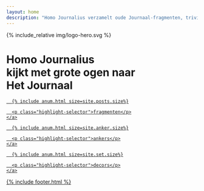 ```yaml
---
layout: home
description: "Homo Journalius verzamelt oude Journaal-fragmenten, triviale weetjes over nieuwsdecors en de Journaalankers van 1953 tot nu."
---
```


<div class="hero">
  <div class="grid grid-pad">
    <div class="hero-image">
      {% include_relative img/logo-hero.svg %}
    </div>
    <h1 class="hero-title"><strong>Homo&nbsp;Journalius</strong><br/>kijkt met grote ogen naar Het&nbsp;Journaal</h1>
  </div>
</div>

<div class="container-fluid">

<div class="col-sm-4">
  <div class="highlight">
    <a class="highlight-link" href="/fragmenten">
      <!--<span class="highlight-big number">{{ site.posts | size }}</span>-->

      {% include anum.html size=site.posts.size%}

      <p class="highlight-selector">fragmenten</p>
    </a>
  </div>
</div>

<div class="col-sm-4">
  <div class="highlight">
    <a class="highlight-link" href="/ankers">
      <!--<span class="highlight-big">{{ site.anker | size }}</span>-->

      {% include anum.html size=site.anker.size%}

      <p class="highlight-selector">ankers</p>
    </a>
  </div>
</div>

<div class="col-sm-4">
  <div class="highlight">
    <a class="highlight-link" href="/sets">

      {% include anum.html size=site.set.size%}

      <p class="highlight-selector">decors</p>
    </a>
  </div>
</div>

</div>

{% include footer.html %}
